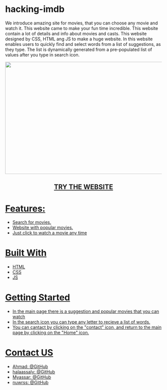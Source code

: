 # hacking-imdb
We introduce amazing site for movies, that you can choose any movie and watch it. This website came to make your fun time incredible. This website contain a lot of details and info about movies and casts. This website designed by CSS, HTML ang JS to make a huge website.
In this website enables users to quickly find and select words from a list of suggestions, as they type.
The list is dynamically generated from a pre-populated list of values after you type in search icon.

<p align="center">
  <img src="/src/img/Project.png" width=720px height=360px />
</p>
<h2 align="center"><a href="https://hacking-imd-nuwrss.herokuapp.com/">TRY THE WEBSITE</h2>

# Features:
- Search for movies.
- Website with popular movies.
- Just click to watch a movie any time

# Built With
- HTML
- CSS
- JS

# Getting Started
- In the main page there is a suggestion and popular movies that you can watch
- In the search icon you can type any letter to recieve a list of words.
- You can cantact by clicking on the "contact" icon, and return to the main page by clicking on the "Home" icon.

# Contact US
- Ahmad: @GitHub
- halaassaly: @GitHub
- Myassar: @GitHub
- nuwrss: @GitHub
